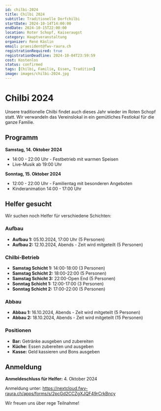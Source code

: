```yaml
---
id: chilbi-2024
title: Chilbi 2024
subtitle: Traditionelle Dorfchilbi
startDate: 2024-10-14T14:00:00
endDate: 2024-10-15T22:00:00
location: Roter Schopf, Kaiseraugst
category: Hauptveranstaltung
organizer: René Käslin
email: praesident@fwv-raura.ch
registrationRequired: true
registrationDeadline: 2024-10-04T23:59:59
cost: Kostenlos
status: confirmed
tags: [Chilbi, Familie, Essen, Tradition]
image: images/chilbi-2024.jpg
---
```


# Chilbi 2024

Unsere traditionelle Chilbi findet auch dieses Jahr wieder im Roten Schopf statt. Wir verwandeln das Vereinslokal in ein gemütliches Festlokal für die ganze Familie.

## Programm

**Samstag, 14. Oktober 2024**
- 14:00 - 22:00 Uhr - Festbetrieb mit warmen Speisen
- Live-Musik ab 19:00 Uhr

**Sonntag, 15. Oktober 2024**
- 12:00 - 22:00 Uhr - Familientag mit besonderen Angeboten
- Kinderanimation 14:00 - 17:00 Uhr

## Helfer gesucht

Wir suchen noch Helfer für verschiedene Schichten:

### Aufbau
- **Aufbau 1:** 05.10.2024, 17:00 Uhr (5 Personen)
- **Aufbau 2:** 12.10.2024, Abends - Zeit wird mitgeteilt (5 Personen)

### Chilbi-Betrieb
- **Samstag Schicht 1:** 14:00-18:00 (3 Personen)
- **Samstag Schicht 2:** 18:00-22:00 (5 Personen)
- **Samstag Schicht 3:** 22:00-Open End (5 Personen)
- **Sonntag Schicht 1:** 12:00-17:00 (3 Personen)
- **Sonntag Schicht 2:** 17:00-22:00 (5 Personen)

### Abbau
- **Abbau 1:** 16.10.2024, Abends - Zeit wird mitgeteilt (5 Personen)
- **Abbau 2:** 18.10.2024, Abends - Zeit wird mitgeteilt (15 Personen)

### Positionen
- **Bar:** Getränke ausgeben und zubereiten
- **Küche:** Essen zubereiten und ausgeben
- **Kasse:** Geld kassieren und Bons ausgeben

## Anmeldung

**Anmeldeschluss für Helfer:** 4. Oktober 2024

Anmeldung unter: https://nextcloud.fwv-raura.ch/apps/forms/s/2pcGd2CCZgXJQF49rCrkBncy

Wir freuen uns über rege Teilnahme!
